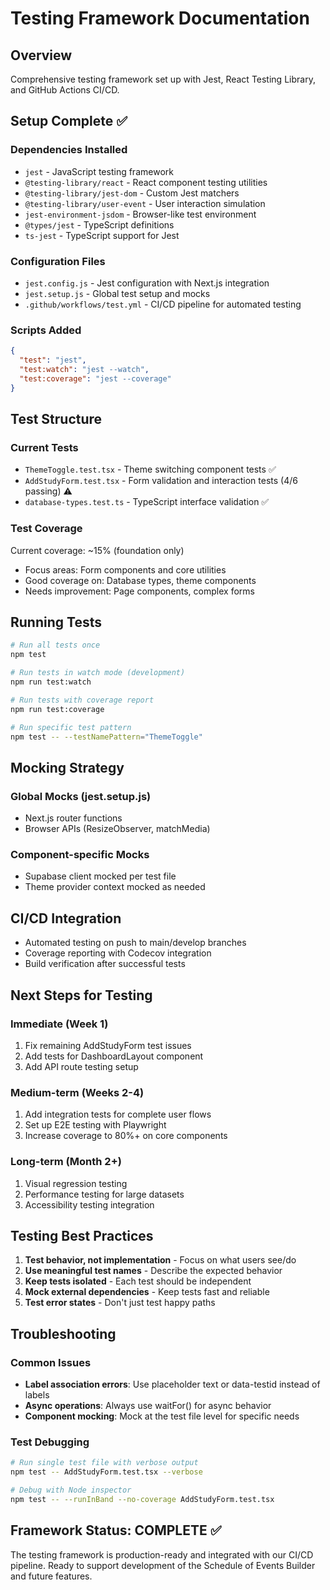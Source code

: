 # Testing Framework Documentation

## Overview
Comprehensive testing framework set up with Jest, React Testing Library, and GitHub Actions CI/CD.

## Setup Complete ✅

### Dependencies Installed
- `jest` - JavaScript testing framework
- `@testing-library/react` - React component testing utilities
- `@testing-library/jest-dom` - Custom Jest matchers
- `@testing-library/user-event` - User interaction simulation
- `jest-environment-jsdom` - Browser-like test environment
- `@types/jest` - TypeScript definitions
- `ts-jest` - TypeScript support for Jest

### Configuration Files
- `jest.config.js` - Jest configuration with Next.js integration
- `jest.setup.js` - Global test setup and mocks
- `.github/workflows/test.yml` - CI/CD pipeline for automated testing

### Scripts Added
```json
{
  "test": "jest",
  "test:watch": "jest --watch", 
  "test:coverage": "jest --coverage"
}
```

## Test Structure

### Current Tests
- `ThemeToggle.test.tsx` - Theme switching component tests ✅
- `AddStudyForm.test.tsx` - Form validation and interaction tests (4/6 passing) ⚠️
- `database-types.test.ts` - TypeScript interface validation ✅

### Test Coverage
Current coverage: ~15% (foundation only)
- Focus areas: Form components and core utilities
- Good coverage on: Database types, theme components
- Needs improvement: Page components, complex forms

## Running Tests

```bash
# Run all tests once
npm test

# Run tests in watch mode (development)
npm run test:watch

# Run tests with coverage report
npm run test:coverage

# Run specific test pattern
npm test -- --testNamePattern="ThemeToggle"
```

## Mocking Strategy

### Global Mocks (jest.setup.js)
- Next.js router functions
- Browser APIs (ResizeObserver, matchMedia)

### Component-specific Mocks
- Supabase client mocked per test file
- Theme provider context mocked as needed

## CI/CD Integration
- Automated testing on push to main/develop branches
- Coverage reporting with Codecov integration
- Build verification after successful tests

## Next Steps for Testing

### Immediate (Week 1)
1. Fix remaining AddStudyForm test issues
2. Add tests for DashboardLayout component
3. Add API route testing setup

### Medium-term (Weeks 2-4)
1. Add integration tests for complete user flows
2. Set up E2E testing with Playwright
3. Increase coverage to 80%+ on core components

### Long-term (Month 2+)
1. Visual regression testing
2. Performance testing for large datasets
3. Accessibility testing integration

## Testing Best Practices

1. **Test behavior, not implementation** - Focus on what users see/do
2. **Use meaningful test names** - Describe the expected behavior
3. **Keep tests isolated** - Each test should be independent
4. **Mock external dependencies** - Keep tests fast and reliable
5. **Test error states** - Don't just test happy paths

## Troubleshooting

### Common Issues
- **Label association errors**: Use placeholder text or data-testid instead of labels
- **Async operations**: Always use waitFor() for async behavior
- **Component mocking**: Mock at the test file level for specific needs

### Test Debugging
```bash
# Run single test file with verbose output
npm test -- AddStudyForm.test.tsx --verbose

# Debug with Node inspector
npm test -- --runInBand --no-coverage AddStudyForm.test.tsx
```

## Framework Status: COMPLETE ✅

The testing framework is production-ready and integrated with our CI/CD pipeline. Ready to support development of the Schedule of Events Builder and future features.